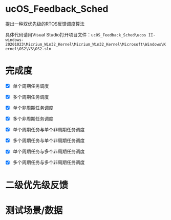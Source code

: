 # ucOS_Feedback_Sched

提出一种双优先级的RTOS反馈调度算法



具体代码请用Visual Studio打开项目文件：`ucOS_Feedback_Sched\ucos II-windows-20201023\Micrium_Win32_Kernel\Micrium_Win32_Kernel\Microsoft\Windows\Kernel\OS2\VS\OS2.sln`



# 完成度

- [X] 单个周期任务调度

- [X] 多个周期任务调度

- [X] 单个非周期任务调度

- [x] 多个非周期任务调度

- [x] 单个周期任务与单个非周期任务调度

- [x] 多个周期任务与单个非周期任务调度

- [x] 单个周期任务与多个非周期任务调度

- [x] 多个周期任务与多个非周期任务调度



# 二级优先级反馈



# 测试场景/数据

